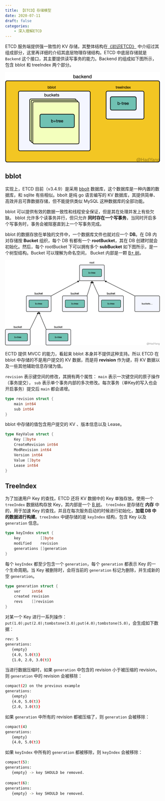 ```yaml
---
title: 【ETCD】存储模型
date: 2020-07-11
draft: false
categories:
    - 深入理解ETCD
---
```


ETCD 服务端提供强一致性的 KV 存储，其整体结构在[《初识ETCD》](https://hadyang.github.io/2020/07/etcd-overview/) 中介绍过其组成部分，这里再详细的介绍其底层物理存储结构。ETCD 中底层存储就是 `Backend` 这个接口，其主要提供读写事务的能力。Backend 的组成如下图所示，包含 bblot 和 treeIndex 两个部分。

![](assists/etcd-data-model.png)

## bblot

实现上，ETCD 目前（v3.4.9）是采用 [bbolt](https://github.com/etcd-io/bbolt) 数据库，这个数据库是一种内置的数据库，和 sqlite 有些相似。bbolt 是纯 go 语言编写的 KV 数据库，其提供简单、高效并且可靠数据存储，但不能提供类似 MySQL 这种数据库的全部功能。

bblot 可以提供有效的数据一致性和线程安全保证，但是其在处理并发上有些欠缺。 bblot 允许多个读事务并行，但只允许 **同时存在一个写事务**，当同时开启多个写事务时，事务会被阻塞直到上一个写事务完成。

bblot 的数据存放在单独的文件中，一个数据库文件也就对应一个 **DB**。在 DB 内对存储按 **Bucket** 组织，每个 DB 有都有一个 **rootBucket**，其在 DB 创建时就会初始化。然后，每个 rootBucket 下可以拥有多个 **subBucket** 如下图所示，是一个树型结构。Bucket 可以理解为命名空间， Bucket 内部是一颗 [B+ 树](https://hadyang.github.io/interview/docs/basic/algo/tree/#b%E6%A0%91-1)。

![](assists/bblot-buckets.png)

ECTD 提供 MVCC 的能力，看起来 bblot 本身并不提供这种支持。所以 ETCD 在 bblot 中存储的不是用户提交的 KV 数据，而是将 **revision** 作为键，将 KV 数据以及一些其他辅助信息存储为值。 

`revision` 表示键空间的修改，其拥有两个属性： `main` 表示一次键空间的原子操作（事务提交）， `sub` 表示单个事务内部的多次修改。每次事务（单Key的写入也会开启事务）提交后 `main` 都会递增。

```go
type revision struct {
	main int64
	sub int64
}
```

bblot 中存储的值包含用户提交的 KV 、版本信息以及 Lease。

```go
type KeyValue struct {
	Key []byte 
	CreateRevision int64
	ModRevision int64
	Version int64 
	Value []byte
	Lease int64
}
```

## TreeIndex

为了加速用户 Key 的查找，ETCD 还将 KV 数据中的 Key 单独存放。使用一个 `treeIndex` 数据结构存放 Key，其内部是一个 [B 树](https://hadyang.github.io/interview/docs/basic/algo/tree/#b%E6%A0%91)。 `treeIndex` 是存储在 **内存** 中的，用于加速 Key 的查找，并且在每次服务启动的时候进行初始化，**加载 DB 中的数据进行构建**。`treeIndex` 中键存储的是 `keyIndex` 结构，包含 Key 以及 `generation` 信息。

```go
type keyIndex struct {
	key         []byte
	modified    revision
	generations []generation
}
```

每个 `keyIndex` 都至少包含一个 `generation`，每个 `generation` 都表示 Key 的一个生命周期。当 Key 被删除时，会将当前的 `generation` 标记为删除，并生成新的空 `generation`。

```go
type generation struct {
	ver     int64
	created revision
	revs    []revision
}
```

对某一个 Key 进行一系列操作：`put(1.0);put(2.0);tombstone(3.0);put(4.0);tombstone(5.0)`，会生成如下数据：

```bash
rev: 5
generations:
   {empty}
   {4.0, 5.0(t)}
   {1.0, 2.0, 3.0(t)}
```

当进行数据压缩时，如果 `generation` 中包含的 revision 小于被压缩的 revision，则 `generation` 中的 revision 会被移除：

```bash
compact(2) on the previous example
generations:
   {empty}
   {4.0, 5.0(t)}
   {2.0, 3.0(t)}
```

如果 `generation` 中所有的 revision 都被压缩了，则 `generation` 会被移除：

```bash
compact(4)
generations:
   {empty}
   {4.0, 5.0(t)}
```

如果 `keyIndex` 中所有的 `generation` 都被移除，则 `keyIndex` 会被移除：

```bash
compact(5):
generations:
   {empty} -> key SHOULD be removed.

compact(6):
generations:
   {empty} -> key SHOULD be removed.
```